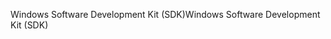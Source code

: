 <span data-ttu-id="c104e-101">Windows Software Development Kit (SDK)</span><span class="sxs-lookup"><span data-stu-id="c104e-101">Windows Software Development Kit (SDK)</span></span>